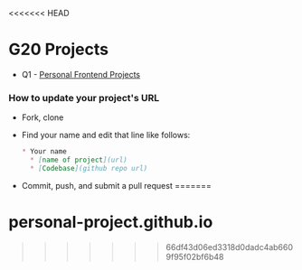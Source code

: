 <<<<<<< HEAD
# G20 Projects

* Q1 - [Personal Frontend Projects](./q1-personal-frontend.md)

### How to update your project's URL

* Fork, clone
* Find your name and edit that line like follows:

  ```md
  * Your name
    * [name of project](url)
    * [Codebase](github repo url)
  ```

* Commit, push, and submit a pull request
=======
# personal-project.github.io
>>>>>>> 66df43d06ed3318d0dadc4ab6609f95f02bf6b48
